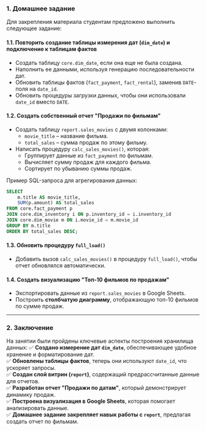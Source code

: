 ### **1. Домашнее задание**

Для закрепления материала студентам предложено выполнить следующее задание:

#### **1.1. Повторить создание таблицы измерения дат (`dim_date`) и подключение к таблицам фактов**

- Создать таблицу `core.dim_date`, если она еще не была создана.
- Наполнить ее данными, используя генерацию последовательности дат.
- Обновить таблицы фактов (`fact_payment`, `fact_rental`), заменив `DATE`-поля на `date_id`.
- Обновить процедуры загрузки данных, чтобы они использовали `date_id` вместо `DATE`.

#### **1.2. Создать собственный отчет "Продажи по фильмам"**

- Создать таблицу `report.sales_movies` с двумя колонками:
    - `movie_title` – название фильма.
    - `total_sales` – сумма продаж по этому фильму.
- Написать процедуру `calc_sales_movies()`, которая:
    - Группирует данные из `fact_payment` по фильмам.
    - Вычисляет сумму продаж для каждого фильма.
    - Сортирует по убыванию суммы продаж.

Пример SQL-запроса для агрегирования данных:

```sql
SELECT 
    m.title AS movie_title, 
    SUM(p.amount) AS total_sales
FROM core.fact_payment p
JOIN core.dim_inventory i ON p.inventory_id = i.inventory_id
JOIN core.dim_movie m ON i.movie_id = m.movie_id
GROUP BY m.title
ORDER BY total_sales DESC;
```

#### **1.3. Обновить процедуру `full_load()`**

- Добавить вызов `calc_sales_movies()` в процедуру `full_load()`, чтобы отчет обновлялся автоматически.

#### **1.4. Создать визуализацию "Топ-10 фильмов по продажам"**

- Экспортировать данные из `report.sales_movies` в Google Sheets.
- Построить **столбчатую диаграмму**, отображающую топ-10 фильмов по сумме продаж.

---

### **2. Заключение**

На занятии были пройдены ключевые аспекты построения хранилища данных: ✅ **Создано измерение дат `dim_date`**, обеспечивающее удобное хранение и форматирование дат.  
✅ **Обновлены таблицы фактов**, теперь они используют `date_id`, что ускоряет запросы.  
✅ **Создан слой витрин (`report`)**, содержащий предрассчитанные данные для отчетов.  
✅ **Разработан отчет "Продажи по датам"**, который демонстрирует динамику продаж.  
✅ **Построена визуализация в Google Sheets**, которая помогает анализировать данные.  
✅ **Домашнее задание закрепляет навык работы с `report`**, предлагая создать отчет по фильмам.